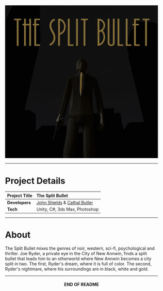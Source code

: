 <p align="center"><img src="workings/shots/good_shots/MainTitle.jpg" alt="tsb"/></p>

***

# Project Details
| **Project Title** | The Split Bullet                                                   |
|:------------------|:-------------------------------------------------------------------|
| **Developers**    | [John Shields](https://github.com/johnshields) & [Cathal Butler](https://github.com/CathalButler) |
| **Tech**          | Unity, C#, 3ds Max, Photoshop                                      |

***

# About
The Split Bullet mixes the genres of noir, western, sci-fi, psychological and thriller. 
Joe Ryder, a private eye in the City of New Annwin, 
finds a split bullet that leads him to an otherworld 
where New Annwin becomes a city split in two. 
The first, Ryder's dream, where it is full of color. 
The second, Ryder's nightmare, where his surroundings are in black, white and gold.

***

<h4 align="center">END OF README</h4>